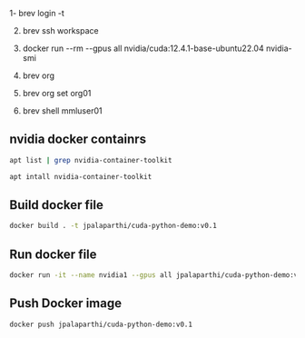 1- brev login -t 

2. brev ssh workspace

3. docker run --rm --gpus all nvidia/cuda:12.4.1-base-ubuntu22.04 nvidia-smi 

4.  brev org

5. brev org set org01

6. brev shell mmluser01


## nvidia docker containrs

```bash
apt list | grep nvidia-container-toolkit
```

```bash
apt intall nvidia-container-toolkit
```

## Build docker file

```bash
docker build . -t jpalaparthi/cuda-python-demo:v0.1
```

## Run docker file 

```bash
docker run -it --name nvidia1 --gpus all jpalaparthi/cuda-python-demo:v0.1
```

## Push Docker image 

```bash
docker push jpalaparthi/cuda-python-demo:v0.1
```